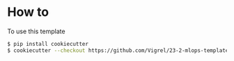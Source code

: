 # How to

To use this template


``` bash
$ pip install cookiecutter
$ cookiecutter --checkout https://github.com/Vigrel/23-2-mlops-template main
```